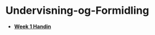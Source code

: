 # Undervisning-og-Formidling

* **[Week 1 Handin](https://github.com/Hold-Krykke-BA/Undervisning-og-Formidling/tree/main/Week1_Stenography)**
